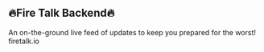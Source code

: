 ## 🔥Fire Talk Backend🔥
An on-the-ground live feed of updates to keep you prepared for the worst!
firetalk.io
